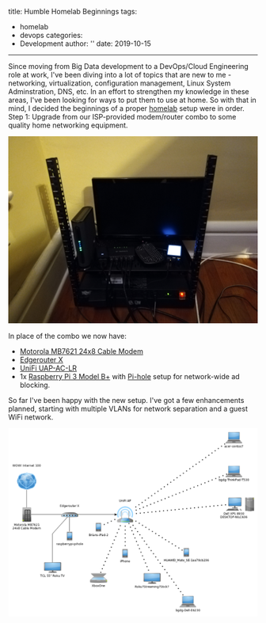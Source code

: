 title: Humble Homelab Beginnings
tags:
- homelab
- devops
categories:
- Development
author: ''
date: 2019-10-15
---
Since moving from Big Data development to a DevOps/Cloud Engineering role at work, I've been diving into a lot of topics that are new to me - networking, virtualization, configuration management, Linux System Adminstration, DNS, etc. In an effort to strengthen my knowledge in these areas, I've been looking for ways to put them to use at home. So with that in mind, I decided the beginnings of a proper [homelab](https://www.reddit.com/r/homelab/) setup were in order. Step 1: Upgrade from our ISP-provided modem/router combo to some quality home networking equipment.

![My homelab rack](./humble-homelab-beginnings/homelab-setup.jpg)

In place of the combo we now have:
- [Motorola MB7621 24x8 Cable Modem](https://motorolanetwork.com/mb7621.html)
- [Edgerouter X](https://www.ui.com/edgemax/edgerouter-x/)
- [UniFi UAP-AC-LR](https://www.ui.com/unifi/unifi-ap-ac-lr/)
- 1x [Raspberry Pi 3 Model B+](https://www.raspberrypi.org/products/raspberry-pi-3-model-b-plus/) with [Pi-hole](https://pi-hole.net/) setup for network-wide ad blocking.

So far I've been happy with the new setup. I've got a few enhancements planned, starting with multiple VLANs for network separation and a guest WiFi network.

![Network diagram of my homelab](./humble-homelab-beginnings/homelab-outline-9-29-19.png)